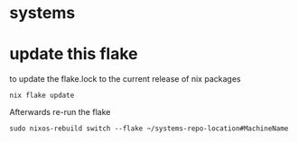# systems


# update this flake

to update the flake.lock to the current release of nix packages

```shell
nix flake update
```

Afterwards re-run the flake

```shell
sudo nixos-rebuild switch --flake ~/systems-repo-location#MachineName
```
